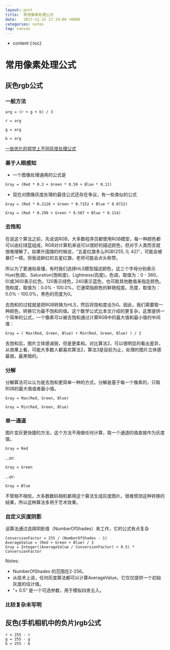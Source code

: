 ```yaml
---
layout: post
title:  常用像素处理公式
date:   2017-12-15 17:19:00 +0800
categories: notes
tag: canvas
---
```


* content
{:toc}


# 常用像素处理公式
## 灰色rgb公式
### 一般方法
```
arg = (r + g + b) / 3

r = arg

g = arg

b = arg
```
[一些优化的视觉上不同灰度处理公式](http://www.tannerhelland.com/3643/grayscale-image-algorithm-vb6/)

### 基于人眼感知
- 一个图像处理通用的公式是

```
Gray = (Red * 0.3 + Green * 0.59 + Blue * 0.11)
```
- 现在对图像灰度处理的最佳公式还存在争议，有一些类似的公式

```
Gray = (Red * 0.2126 + Green * 0.7152 + Blue * 0.0722)
 
Gray = (Red * 0.299 + Green * 0.587 + Blue * 0.114)
```

### 去饱和
在说这个算法之前，先说说RGB，大多数程序员都使用RGB模型，每一种颜色都可以由红绿蓝组成，RGB对计算机来说可以很好的描述颜色，但对于人类而言就很难理解了。如果升国旗的时候说，“五星红旗多么RGB(255, 0, 42)”，可能会被暴打一顿。但我说鲜红的五星红旗，老师可能会点头称赞。

所以为了更通俗易懂，有时我们选择HLS模型描述颜色，这三个字母分别表示Hue(色调)、Saturation(饱和度)、Lightness(亮度)。色调，取值为：0 - 360，0(或360)表示红色，120表示绿色，240表示蓝色，也可取其他数值来指定颜色。饱和度，取值为：0.0% - 100.0%，它通常指颜色的鲜艳程度。亮度，取值为：0.0% - 100.0%，黑色的亮度为0。

去饱和的过程就是把RGB转换为HLS，然后将饱和度设为0。因此，我们需要取一种颜色，转换它为最不饱和的值。这个数学公式比本文介绍的更复杂，这里提供一个简单的公式，一个像素可以被去饱和通过计算RGB中的最大值和最小值的中间值：
```
Gray = ( Max(Red, Green, Blue) + Min(Red, Green, Blue) ) / 2
```
去饱和后，图片立体感减弱，但是更柔和。对比算法2，可以很明显的看出差异，从效果上看，可能大多数人都喜欢算法2，算法3是目前为止，处理的图片立体感最弱，最黑暗的。

### 分解
分解算法可以认为是去饱和更简单一种的方式。分解是基于每一个像素的，只取RGB的最大值或者最小值。
```
Gray = Max(Red, Green, Blue)

Gray = Min(Red, Green, Blue)
```
### 单一通道
图片变灰更快捷的方法，这个方法不用做任何计算，取一个通道的值直接作为灰度值。
```
Gray = Red
```
…or:
```
Gray = Green
```
…or:
```
Gray = Blue
```
不管相不相信，大多数数码相机都用这个算法生成灰度图片。很难预测这种转换的结果，所以这种算法多用于艺术效果。
### 自定义灰度阴影

该算法通过选择阴影值（NumberOfShades）来工作，它的公式有点复杂
```
ConversionFactor = 255 / (NumberOfShades - 1)
AverageValue = (Red + Green + Blue) / 3
Gray = Integer((AverageValue / ConversionFactor) + 0.5) * ConversionFactor
```
Notes:
- NumberOfShades 的范围在2-256。
- 从技术上说，任何灰度算法都可以计算AverageValue，它仅仅提供一个初始灰度的估计值。
- “+ 0.5” 是一个可选参数，用于模拟四舍五入。

 ### 比较复杂未写明
 
## 反色(手机相机中的负片)rgb公式
```
r = 255 - r
g = 255 - g
b = 255 - b
```
